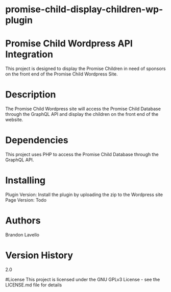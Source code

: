 # promise-child-display-children-wp-plugin

# Promise Child Wordpress API Integration
This project is designed to display the Promise Children in need of sponsors on the front end of the Promise Child Wordpress Site.

# Description
The Promise Child Wordpress site will access the Promise Child Database through the GraphQL API and display the children on the front end of the website.

# Dependencies
This project uses PHP to access the Promise Child Database through the
GraphQL API.

# Installing
Plugin Version: Install the plugin by uploading the zip to the Wordpress site
Page Version: Todo

# Authors
Brandon Lavello

# Version History
2.0

#License
This project is licensed under the GNU GPLv3 License - see the LICENSE.md file for details
